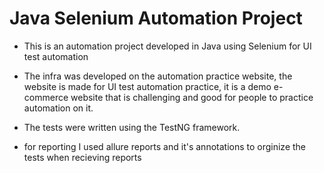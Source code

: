# Java Selenium Automation Project

* This is an automation project developed in Java using Selenium for UI test automation

* The infra was developed on the automation practice website, the website is made for UI test automation practice, it is a demo e-commerce website that is challenging and good for people to practice automation on it.

* The tests were written using the TestNG framework.

* for reporting I used allure reports and it's annotations to orginize the tests when recieving reports
